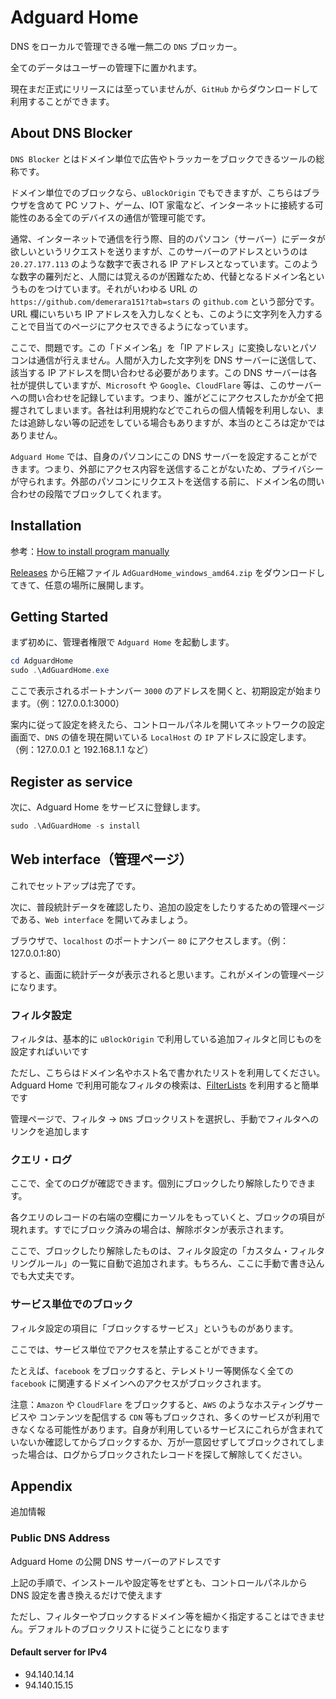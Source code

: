 # Adguard Home

DNS をローカルで管理できる唯一無二の `DNS` ブロッカー。

全てのデータはユーザーの管理下に置かれます。

現在まだ正式にリリースには至っていませんが、`GitHub` からダウンロードして利用することができます。

## About DNS Blocker

`DNS Blocker` とはドメイン単位で広告やトラッカーをブロックできるツールの総称です。

ドメイン単位でのブロックなら、`uBlockOrigin` でもできますが、こちらはブラウザを含めて PC ソフト、ゲーム、IOT 家電など、インターネットに接続する可能性のある全てのデバイスの通信が管理可能です。

通常、インターネットで通信を行う際、目的のパソコン（サーバー）にデータが欲しいというリクエストを送りますが、このサーバーのアドレスというのは `20.27.177.113` のような数字で表される IP アドレスとなっています。このような数字の羅列だと、人間には覚えるのが困難なため、代替となるドメイン名というものをつけています。それがいわゆる URL の `https://github.com/demerara151?tab=stars` の `github.com` という部分です。URL 欄にいちいち IP アドレスを入力しなくとも、このように文字列を入力することで目当てのページにアクセスできるようになっています。

ここで、問題です。この「ドメイン名」を「IP アドレス」に変換しないとパソコンは通信が行えません。人間が入力した文字列を DNS サーバーに送信して、該当する IP アドレスを問い合わせる必要があります。この DNS サーバーは各社が提供していますが、`Microsoft` や `Google`、`CloudFlare` 等は、このサーバーへの問い合わせを記録しています。つまり、誰がどこにアクセスしたかが全て把握されてしまいます。各社は利用規約などでこれらの個人情報を利用しない、または追跡しない等の記述をしている場合もありますが、本当のところは定かではありません。

`Adguard Home` では、自身のパソコンにこの DNS サーバーを設定することができます。つまり、外部にアクセス内容を送信することがないため、プライバシーが守られます。外部のパソコンにリクエストを送信する前に、ドメイン名の問い合わせの段階でブロックしてくれます。

## Installation

参考：[How to install program manually](https://github.com/AdguardTeam/AdGuardHome/wiki/Getting-Started)

[Releases](https://github.com/AdguardTeam/AdGuardHome/releases/latest) から圧縮ファイル `AdGuardHome_windows_amd64.zip` をダウンロードしてきて、任意の場所に展開します。

## Getting Started

まず初めに、管理者権限で `Adguard Home` を起動します。

```Powershell
cd AdguardHome
sudo .\AdGuardHome.exe

```

ここで表示されるポートナンバー `3000` のアドレスを開くと、初期設定が始まります。（例：127.0.0.1:3000）

案内に従って設定を終えたら、コントロールパネルを開いてネットワークの設定画面で、`DNS` の値を現在開いている `LocalHost` の `IP` アドレスに設定します。（例：127.0.0.1 と 192.168.1.1 など）

## Register as service

次に、Adguard Home をサービスに登録します。

```Powershell
sudo .\AdGuardHome -s install

```

## Web interface（管理ページ）

これでセットアップは完了です。

次に、普段統計データを確認したり、追加の設定をしたりするための管理ページである、`Web interface` を開いてみましょう。

ブラウザで、`localhost` のポートナンバー `80` にアクセスします。（例：127.0.0.1:80）

すると、画面に統計データが表示されると思います。これがメインの管理ページになります。

### フィルタ設定

フィルタは、基本的に `uBlockOrigin` で利用している追加フィルタと同じものを設定すればいいです

ただし、こちらはドメイン名やホスト名で書かれたリストを利用してください。Adguard Home で利用可能なフィルタの検索は、[FilterLists](https://filterlists.com/) を利用すると簡単です

管理ページで、フィルタ -> `DNS` ブロックリストを選択し、手動でフィルタへのリンクを追加します

### クエリ・ログ

ここで、全てのログが確認できます。個別にブロックしたり解除したりできます。

各クエリのレコードの右端の空欄にカーソルをもっていくと、ブロックの項目が現れます。すでにブロック済みの場合は、解除ボタンが表示されます。

ここで、ブロックしたり解除したものは、フィルタ設定の「カスタム・フィルタリングルール」の一覧に自動で追加されます。もちろん、ここに手動で書き込んでも大丈夫です。

### サービス単位でのブロック

フィルタ設定の項目に「ブロックするサービス」というものがあります。

ここでは、サービス単位でアクセスを禁止することができます。

たとえば、`facebook` をブロックすると、テレメトリー等関係なく全ての `facebook` に関連するドメインへのアクセスがブロックされます。

注意：`Amazon` や `CloudFlare` をブロックすると、`AWS` のようなホスティングサービスや コンテンツを配信する `CDN` 等もブロックされ、多くのサービスが利用できなくなる可能性があります。自身が利用しているサービスにこれらが含まれていないか確認してからブロックするか、万が一意図せずしてブロックされてしまった場合は、ログからブロックされたレコードを探して解除してください。

## Appendix

追加情報

### Public DNS Address

Adguard Home の公開 DNS サーバーのアドレスです

上記の手順で、インストールや設定等をせずとも、コントロールパネルから DNS 設定を書き換えるだけで使えます

ただし、フィルターやブロックするドメイン等を細かく指定することはできません。デフォルトのブロックリストに従うことになります

#### Default server for IPv4

- 94.140.14.14
- 94.140.15.15
